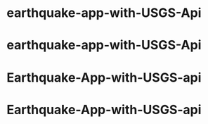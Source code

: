 # earthquake-app-with-USGS-Api
# earthquake-app-with-USGS-Api
# Earthquake-App-with-USGS-api
# Earthquake-App-with-USGS-api
